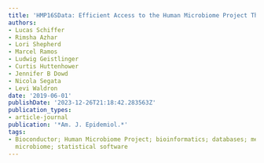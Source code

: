 ```yaml
---
title: 'HMP16SData: Efficient Access to the Human Microbiome Project Through Bioconductor'
authors:
- Lucas Schiffer
- Rimsha Azhar
- Lori Shepherd
- Marcel Ramos
- Ludwig Geistlinger
- Curtis Huttenhower
- Jennifer B Dowd
- Nicola Segata
- Levi Waldron
date: '2019-06-01'
publishDate: '2023-12-26T21:18:42.283563Z'
publication_types:
- article-journal
publication: '*Am. J. Epidemiol.*'
tags:
- Bioconductor; Human Microbiome Project; bioinformatics; databases; metagenomics;
  microbiome; statistical software
---
```

